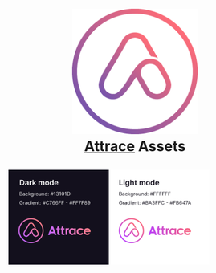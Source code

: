 <h1 align="center">
  <br>
  <a href="https://attrace.com"><img src="https://raw.githubusercontent.com/attrace/assets/4c41155194ca864beda3d0fb5908579ea14e2e8a/images/attrace_logo_v2_256.png" alt="Attrace logo" width="250"></a>
  <br>
  <a href="https://attrace.com">Attrace</a> Assets
  <br>
</h1>

## 

<img src="logo-usage-preview.png" width="400"/>